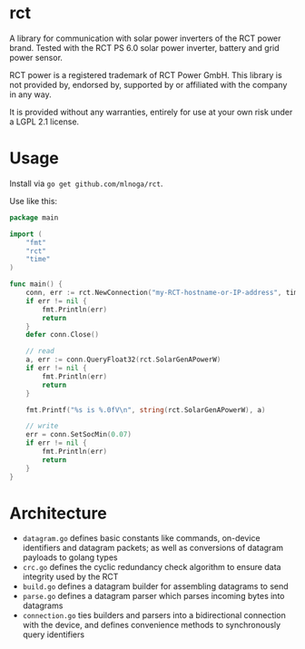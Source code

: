 # rct

A library for communication with solar power inverters of the RCT power brand.
Tested with the RCT PS 6.0 solar power inverter, battery and grid power sensor.

RCT power is a registered trademark of RCT Power GmbH. This library is not provided by, endorsed by, supported by or affiliated with the company in any way. 

It is provided without any warranties, entirely for use at your own risk under a LGPL 2.1 license. 


# Usage

Install via `go get github.com/mlnoga/rct`.

Use like this:

```go
package main

import (
	"fmt"
	"rct"
	"time"
)

func main() {
	conn, err := rct.NewConnection("my-RCT-hostname-or-IP-address", time.Second*2)
	if err != nil {
		fmt.Println(err)
		return
	}
	defer conn.Close()

	// read
	a, err := conn.QueryFloat32(rct.SolarGenAPowerW)
	if err != nil {
		fmt.Println(err)
		return
	}

	fmt.Printf("%s is %.0fV\n", string(rct.SolarGenAPowerW), a)

	// write
	err = conn.SetSocMin(0.07)
	if err != nil {
		fmt.Println(err)
		return
	}
}
```

# Architecture

* `datagram.go` defines basic constants like commands, on-device identifiers and datagram packets; as well as conversions of datagram payloads to golang types
* `crc.go` defines the cyclic redundancy check algorithm to ensure data integrity used by the RCT
* `build.go` defines a datagram builder for assembling datagrams to send
* `parse.go` defines a datagram parser which parses incoming bytes into datagrams
* `connection.go` ties builders and parsers into a bidirectional connection with the device, and defines convenience methods to synchronously query identifiers

